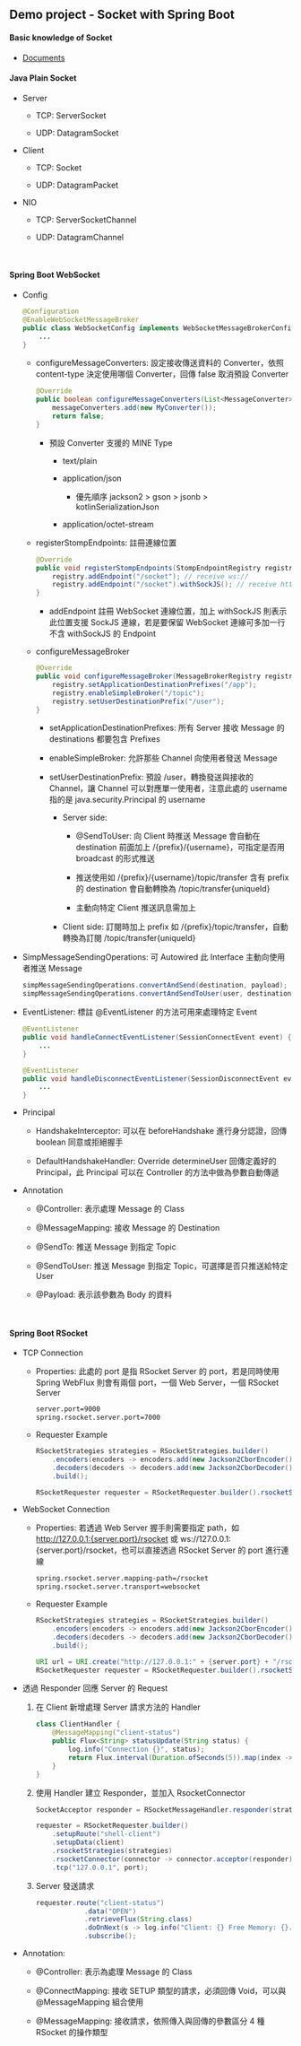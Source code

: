 ## Demo project - Socket with Spring Boot

#### Basic knowledge of Socket

- [Documents](https://github.com/jake-tw/documents/blob/master/network/internet-protocol.md)

#### Java Plain Socket

- Server

    - TCP: ServerSocket

    - UDP: DatagramSocket

- Client

    - TCP: Socket

    - UDP: DatagramPacket

- NIO

    - TCP: ServerSocketChannel

    - UDP: DatagramChannel

<br>

#### Spring Boot WebSocket

- Config

    ```java
    @Configuration
    @EnableWebSocketMessageBroker
    public class WebSocketConfig implements WebSocketMessageBrokerConfigurer {
        ...
    }
    ```

    - configureMessageConverters: 設定接收傳送資料的 Converter，依照 content-type 決定使用哪個 Converter，回傳 false 取消預設 Converter

        ```java
        @Override
        public boolean configureMessageConverters(List<MessageConverter> messageConverters) {
            messageConverters.add(new MyConverter());
            return false;
        }
        ```

        - 預設 Converter 支援的 MINE Type

            - text/plain

            - application/json
                
                - 優先順序 jackson2 > gson > jsonb > kotlinSerializationJson

            - application/octet-stream

    - registerStompEndpoints: 註冊連線位置

        ```java
        @Override
        public void registerStompEndpoints(StompEndpointRegistry registry) {
            registry.addEndpoint("/socket"); // receive ws://
            registry.addEndpoint("/socket").withSockJS(); // receive htt://
        }
        ```

        - addEndpoint 註冊 WebSocket 連線位置，加上 withSockJS 則表示此位置支援 SockJS 連線，若是要保留 WebSocket 連線可多加一行不含 withSockJS 的 Endpoint

    - configureMessageBroker

        ```java
        @Override
        public void configureMessageBroker(MessageBrokerRegistry registry) {
            registry.setApplicationDestinationPrefixes("/app");
            registry.enableSimpleBroker("/topic");
            registry.setUserDestinationPrefix("/user");
        }
        ```

        - setApplicationDestinationPrefixes: 所有 Server 接收 Message 的 destinations 都要包含 Prefixes

        - enableSimpleBroker: 允許那些 Channel 向使用者發送 Message

        - setUserDestinationPrefix: 預設 /user，轉換發送與接收的 Channel，讓 Channel 可以對應單一使用者，注意此處的 username 指的是 java.security.Principal 的 username

            - Server side: 
            
                - @SendToUser: 向 Client 時推送 Message 會自動在 destination 前面加上 /{prefix}/{username}，可指定是否用 broadcast 的形式推送

                - 推送使用如 /{prefix}/{username}/topic/transfer 含有 prefix 的 destination 會自動轉換為 /topic/transfer{uniqueId}

                - 主動向特定 Client 推送訊息需加上 

            - Client side: 訂閱時加上 prefix 如 /{prefix}/topic/transfer，自動轉換為訂閱 /topic/transfer{uniqueId}

- SimpMessageSendingOperations: 可 Autowired 此 Interface 主動向使用者推送 Message

    ```java
    simpMessageSendingOperations.convertAndSend(destination, payload);
    simpMessageSendingOperations.convertAndSendToUser(user, destination, payload);
    ```

- EventListener: 標註 @EventListener 的方法可用來處理特定 Event

    ```java
    @EventListener
    public void handleConnectEventListener(SessionConnectEvent event) {
        ...
    }

    @EventListener
    public void handleDisconnectEventListener(SessionDisconnectEvent event) {
        ...
    }
    ```

- Principal

    - HandshakeInterceptor: 可以在 beforeHandshake 進行身分認證，回傳 boolean 同意或拒絕握手

    - DefaultHandshakeHandler: Override determineUser 回傳定義好的 Principal，此 Principal 可以在 Controller 的方法中做為參數自動傳遞

- Annotation

    - @Controller: 表示處理 Message 的 Class

    - @MessageMapping: 接收 Message 的 Destination

    - @SendTo: 推送 Message 到指定 Topic

    - @SendToUser: 推送 Message 到指定 Topic，可選擇是否只推送給特定 User

    - @Payload: 表示該參數為 Body 的資料

<br>

#### Spring Boot RSocket

- TCP Connection

    - Properties: 此處的 port 是指 RSocket Server 的 port，若是同時使用 Spring WebFlux 則會有兩個 port，一個 Web Server，一個 RSocket Server

        ```txt
        server.port=9000
        spring.rsocket.server.port=7000
        ```

    - Requester Example

        ```java
        RSocketStrategies strategies = RSocketStrategies.builder()
            .encoders(encoders -> encoders.add(new Jackson2CborEncoder()))
            .decoders(decoders -> decoders.add(new Jackson2CborDecoder()))
            .build();

        RSocketRequester requester = RSocketRequester.builder().rsocketStrategies(strategies).tcp("127.0.0.1", 7000);
        ```

- WebSocket Connection

    - Properties: 若透過 Web Server 握手則需要指定 path，如 http://127.0.0.1:{server.port}/rsocket 或 ws://127.0.0.1:{server.port}/rsocket，也可以直接透過 RSocket Server 的 port 進行連線

        ```txt
        spring.rsocket.server.mapping-path=/rsocket
        spring.rsocket.server.transport=websocket
        ```

    - Requester Example

        ```java
        RSocketStrategies strategies = RSocketStrategies.builder()
            .encoders(encoders -> encoders.add(new Jackson2CborEncoder()))
            .decoders(decoders -> decoders.add(new Jackson2CborDecoder()))
            .build();

        URI url = URI.create("http://127.0.0.1:" + {server.port} + "/rsocket");
        RSocketRequester requester = RSocketRequester.builder().rsocketStrategies(strategies).websocket(url);
        ```

- 透過 Responder 回應 Server 的 Request

    1. 在 Client 新增處理 Server 請求方法的 Handler

        ```java
        class ClientHandler {
            @MessageMapping("client-status")
            public Flux<String> statusUpdate(String status) {
                log.info("Connection {}", status);
                return Flux.interval(Duration.ofSeconds(5)).map(index -> String.valueOf(Runtime.getRuntime().freeMemory()));
            }
        }
        ```

    2. 使用 Handler 建立 Responder，並加入 RsocketConnector

        ```java
        SocketAcceptor responder = RSocketMessageHandler.responder(strategies, new ClientHandler());

        requester = RSocketRequester.builder()
            .setupRoute("shell-client")
            .setupData(client)
            .rsocketStrategies(strategies)
            .rsocketConnector(connector -> connector.acceptor(responder))
            .tcp("127.0.0.1", port);
        ```

    3. Server 發送請求

        ```java
        requester.route("client-status")
                    .data("OPEN")
                    .retrieveFlux(String.class)
                    .doOnNext(s -> log.info("Client: {} Free Memory: {}.", client, s))
                    .subscribe();
        ```

- Annotation:

    - @Controller: 表示為處理 Message 的 Class

    - @ConnectMapping: 接收 SETUP 類型的請求，必須回傳 Void，可以與 @MessageMapping 組合使用

    - @MessageMapping: 接收請求，依照傳入與回傳的參數區分 4 種 RSocket 的操作類型